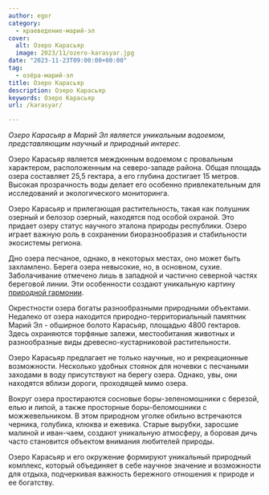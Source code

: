 ```yaml
---
author: egor
category:
  - краеведение-марий-эл
cover:
  alt: Озеро Карасьяр
  image: 2023/11/ozero-karasyar.jpg
date: "2023-11-23T09:00:00+00:00"
tag:
  - озёра-марий-эл
title: Озеро Карасьяр
description: Озеро Карасьяр
keywords: Озеро Карасьяр
url: /karasyar/

---
```

_Озеро Карасьяр в Марий Эл является уникальным водоемом, представляющим научный и природный интерес._

Озеро Карасьяр является междюнным водоемом с провальным характером, расположенным на северо-западе района. Общая площадь озера составляет 25,5 гектара, а его глубина достигает 15 метров. Высокая прозрачность воды делает его особенно привлекательным для исследований и экологического мониторинга.

Озеро Карасьяр и прилегающая растительность, такая как полушник озерный и белозор озерный, находятся под особой охраной. Это придает озеру статус научного эталона природы республики. Озеро играет важную роль в сохранении биоразнообразия и стабильности экосистемы региона.

Дно озера песчаное, однако, в некоторых местах, оно может быть захламлено. Берега озера невысокие, но, в основном, сухие. Заболачивание отмечено лишь в западной и частично северной частях береговой линии. Эти особенности создают уникальную картину [природной гармонии](/gosudarstvennyj-prirodnyj-zapovednik-bolshaya-kokshaga/).

Окрестности озера богаты разнообразными природными объектами. Недалеко от озера находится природно\-территориальный памятник Марий Эл \- обширное болото Карасьяр, площадью 4800 гектаров. Здесь охраняются торфяные залежи, местообитания животных и разнообразные виды древесно-кустарниковой растительности.

Озеро Карасьяр предлагает не только научные, но и рекреационные возможности. Несколько удобных стоянок для ночевки с песчаными заходами в воду присутствуют на берегу озера. Однако, увы, они находятся вблизи дороги, проходящей мимо озера.

Вокруг озера простираются сосновые боры-зеленомошники с березой, елью и липой, а также просторные боры-беломошники с можжевельником. В этом природном уголке обильно встречаются черника, голубика, клюква и ежевика. Старые вырубки, заросшие малиной и иван-чаем, создают уникальную атмосферу, а боровая дичь часто становится объектом внимания любителей природы.

Озеро Карасьяр и его окружение формируют уникальный природный комплекс, который объединяет в себе научное значение и возможности для отдыха, подчеркивая важность бережного отношения к природе и ее богатству.
